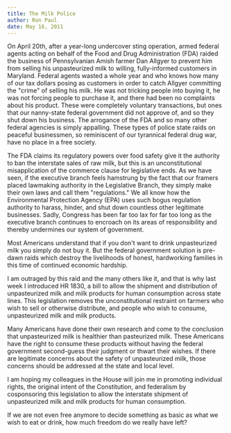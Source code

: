 ```yaml
---
title: The Milk Police
author: Ron Paul
date: May 16, 2011
---
```


On April 20th, after a year-long undercover sting operation, armed
federal agents acting on behalf of the Food and Drug Administration
(FDA) raided the business of Pennsylvanian Amish farmer Dan Allgyer to
prevent him from selling his unpasteurized milk to willing,
fully-informed customers in Maryland. Federal agents wasted a whole
year and who knows how many of our tax dollars posing as customers in
order to catch Allgyer committing the "crime" of selling his milk. He
was not tricking people into buying it, he was not forcing people to
purchase it, and there had been no complaints about his product. These
were completely voluntary transactions, but ones that our nanny-state
federal government did not approve of, and so they shut down his
business. The arrogance of the FDA and so many other federal agencies
is simply appalling. These types of police state raids on peaceful
businessmen, so reminiscent of our tyrannical federal drug war, have no
place in a free society.

The FDA claims its regulatory powers over food safety give it the
authority to ban the interstate sales of raw milk, but this is an
unconstitutional misapplication of the commerce clause for legislative
ends. As we have seen, if the executive branch feels hamstrung by the
fact that our framers placed lawmaking authority in the Legislative
Branch, they simply make their own laws and call them "regulations." We
all know how the Environmental Protection Agency (EPA) uses such bogus
regulation authority to harass, hinder, and shut down countless other
legitimate businesses. Sadly, Congress has been far too lax for far too
long as the executive branch continues to encroach on its areas of
responsibility and thereby undermines our system of government.

Most Americans understand that if you don't want to drink unpasteurized
milk you simply do not buy it. But the federal government solution is
pre-dawn raids which destroy the livelihoods of honest, hardworking
families in this time of continued economic hardship.

I am outraged by this raid and the many others like it, and that is why
last week I introduced HR 1830, a bill to allow the shipment and
distribution of unpasteurized milk and milk products for human
consumption across state lines. This legislation removes the
unconstitutional restraint on farmers who wish to sell or otherwise
distribute, and people who wish to consume, unpasteurized milk and milk
products.

Many Americans have done their own research and come to the conclusion
that unpasteurized milk is healthier than pasteurized milk. These
Americans have the right to consume these products without having the
federal government second-guess their judgment or thwart their wishes.
If there are legitimate concerns about the safety of unpasteurized
milk, those concerns should be addressed at the state and local level.

I am hoping my colleagues in the House will join me in promoting
individual rights, the original intent of the Constitution, and
federalism by cosponsoring this legislation to allow the interstate
shipment of unpasteurized milk and milk products for human consumption.

If we are not even free anymore to decide something as basic as what we
wish to eat or drink, how much freedom do we really have left?
